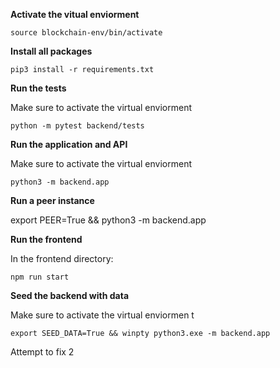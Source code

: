 **Activate the vitual enviorment**

```
source blockchain-env/bin/activate
```

**Install all packages**

```
pip3 install -r requirements.txt
```

**Run the tests**

Make sure to activate the virtual enviorment

```
python -m pytest backend/tests
```

**Run the application and API**

Make sure to activate the virtual enviorment 

```
python3 -m backend.app
```

**Run a peer instance**

export PEER=True && python3 -m backend.app

**Run the frontend**

In the frontend directory:

```
npm run start
```

**Seed the backend with data**

Make sure to activate the virtual enviormen t

```
export SEED_DATA=True && winpty python3.exe -m backend.app
```

Attempt to fix 2